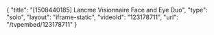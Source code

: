 {
    "title": "[1508440185] Lancme Visionnaire Face and Eye Duo",
    "type": "solo",
    "layout": "iframe-static",
    "videoId": "123178711",
    "url": "\/tvpembed\/123178711"
}